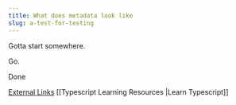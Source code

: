 ```yaml
---
title: What does metadata look like
slug: a-test-for-testing
---
```


Gotta start somewhere.

Go.

Done

[External Links](https://google.com)
[[Typescript Learning Resources |Learn Typescript]]
